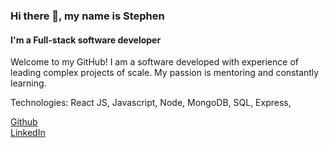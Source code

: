 ### Hi there 👋, my name is Stephen

#### I'm a Full-stack software developer

Welcome to my GitHub! I am a software developed with experience of leading complex projects of scale. My passion is mentoring and constantly learning. 

Technologies: React JS, Javascript, Node, MongoDB, SQL, Express, 

[Github](https://github.com/wongstephen)    
[LinkedIn](https://www.linkedin.com/in/wongs/)  
